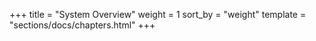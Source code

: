 +++
title = "System Overview"
weight = 1
sort_by = "weight"
template = "sections/docs/chapters.html"
+++

